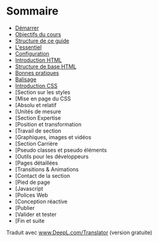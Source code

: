 # Sommaire

* [Démarrer](01_demarrer.md)
* [Objectifs du cours](02_objectifs.md)
* [Structure de ce guide](03_structure_et_guide.md)
* [L'essentiel](04_essentiel.md)
* [Configuration](05_configuration.md)
* [Introduction HTML](06_intro_html.md)
* [Structure de base HTML](07_structure_html.md)
* [Bonnes pratiques](08_bonne_pratiques.md)
* [Balisage](09_balisage.md)
* [Introduction CSS](10_introduction_css.md)
* [Section sur les styles
* [Mise en page du CSS
* [Absolu et relatif
* [Unités de mesure
* [Section Expertise
* [Position et transformation
* [Travail de section
* [Graphiques, images et vidéos
* [Section Carrière
* [Pseudo classes et pseudo éléments
* [Outils pour les développeurs
* [Pages détaillées
* [Transitions & Animations
* [Contact de la section
* [Pied de page
* [Javascript
* [Polices Web
* [Conception réactive
* [Publier
* [Valider et tester
* [Fin et suite

Traduit avec www.DeepL.com/Translator (version gratuite)
